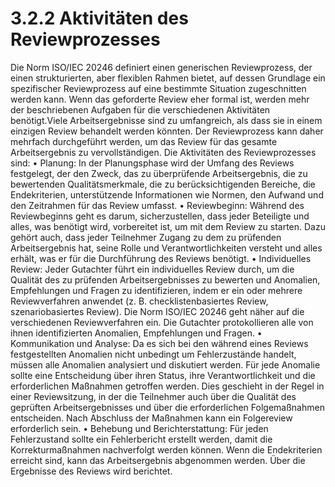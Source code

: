 # 3.2.2 Aktivitäten des Reviewprozesses

Die Norm ISO/IEC 20246 definiert einen generischen Reviewprozess, der einen strukturierten,
aber flexiblen Rahmen bietet, auf dessen Grundlage ein spezifischer Reviewprozess auf eine
bestimmte Situation zugeschnitten werden kann. Wenn das geforderte Review eher formal ist,
werden mehr der beschriebenen Aufgaben für die verschiedenen Aktivitäten benötigt.Viele Arbeitsergebnisse sind zu umfangreich, als dass sie in einem einzigen Review behandelt
werden könnten. Der Reviewprozess kann daher mehrfach durchgeführt werden, um das
Review für das gesamte Arbeitsergebnis zu vervollständigen.
Die Aktivitäten des Reviewprozesses sind:
• Planung: In der Planungsphase wird der Umfang des Reviews festgelegt, der den
Zweck, das zu überprüfende Arbeitsergebnis, die zu bewertenden Qualitätsmerkmale,
die zu berücksichtigenden Bereiche, die Endekriterien, unterstützende Informationen
wie Normen, den Aufwand und den Zeitrahmen für das Review umfasst.
• Reviewbeginn: Während des Reviewbeginns geht es darum, sicherzustellen, dass
jeder Beteiligte und alles, was benötigt wird, vorbereitet ist, um mit dem Review zu
starten. Dazu gehört auch, dass jeder Teilnehmer Zugang zu dem zu prüfenden
Arbeitsergebnis hat, seine Rolle und Verantwortlichkeiten versteht und alles erhält, was
er für die Durchführung des Reviews benötigt.
• Individuelles Review: Jeder Gutachter führt ein individuelles Review durch, um die
Qualität des zu prüfenden Arbeitsergebnisses zu bewerten und Anomalien,
Empfehlungen und Fragen zu identifizieren, indem er ein oder mehrere
Reviewverfahren anwendet (z. B. checklistenbasiertes Review, szenariobasiertes
Review). Die Norm ISO/IEC 20246 geht näher auf die verschiedenen Reviewverfahren
ein. Die Gutachter protokollieren alle von ihnen identifizierten Anomalien,
Empfehlungen und Fragen.
• Kommunikation und Analyse: Da es sich bei den während eines Reviews
festgestellten Anomalien nicht unbedingt um Fehlerzustände handelt, müssen alle
Anomalien analysiert und diskutiert werden. Für jede Anomalie sollte eine Entscheidung
über ihren Status, ihre Verantwortlichkeit und die erforderlichen Maßnahmen
getroffen werden. Dies geschieht in der Regel in einer Reviewsitzung, in der die Teilnehmer
auch über die Qualität des geprüften Arbeitsergebnisses und über die erforderlichen
Folgemaßnahmen entscheiden. Nach Abschluss der Maßnahmen kann ein
Folgereview erforderlich sein.
• Behebung und Berichterstattung: Für jeden Fehlerzustand sollte ein Fehlerbericht
erstellt werden, damit die Korrekturmaßnahmen nachverfolgt werden können. Wenn
die Endekriterien erreicht sind, kann das Arbeitsergebnis abgenommen werden. Über
die Ergebnisse des Reviews wird berichtet.